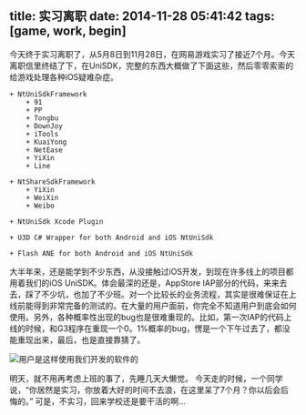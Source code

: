 title: 实习离职 
date: 2014-11-28 05:41:42
tags: [game, work, begin]
---

今天终于实习离职了，从5月8日到11月28日，在网易游戏实习了接近7个月。今天离职信里终结了下，在UniSDK，完整的东西大概做了下面这些，然后零零索索的给游戏处理各种iOS疑难杂症。

	+ NtUniSdkFramework
		+ 91
		+ PP
		+ Tongbu
		+ DownJoy
		+ iTools
		+ KuaiYong
		+ NetEase
		+ YiXin
		+ Line
		
	+ NtShareSdkFramework
		+ YiXin
		+ WeiXin
		+ Weibo

	+ NtUniSdk Xcode Plugin

	+ U3D C# Wrapper for both Android and iOS NtUniSdk

	+ Flash ANE for both Android and iOS NtUniSdk

 <!-- more --> 

大半年来，还是能学到不少东西，从没接触过iOS开发，到现在许多线上的项目都用着我们的iOS UniSDK。体会最深的还是，AppStore IAP部分的代码，来来去去，踩了不少坑，也加了不少班。对一个比较长的业务流程，其实是很难保证在上线前能得到非常完备的测试的。在大量的用户面前，你完全不知道用户到底会如何使用。另外，各种概率性出现的bug也是很难重现的。比如，第一次IAP的代码上线的时候，和G3程序在重现一个0。1%概率的bug，愣是一个下午过去了，都没能重现出来，最后，也是直接靠猜了。

![用户是这样使用我们开发的软件的](http://ww1.sinaimg.cn/bmiddle/82a507cagw1emndj5fsn2g20dw07tnbp.gif)

明天，就不用再考虑上班的事了，先睡几天大懒觉。
今天走的时候，一个同学说，“你居然是实习，你放着大好的时间不去浪，在这里呆了7个月？你以后会后悔的。”
可是，不实习，回来学校还是要干活的啊...


